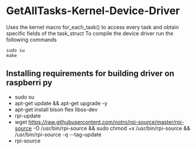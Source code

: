 # GetAllTasks-Kernel-Device-Driver
Uses the kernel macro for_each_task() to access every task and obtain specific fields of the task_struct
To compile the device driver run the following commands
```
sudo su
make
```

## Installing requirements for building driver on raspberri py

- sudo su
- apt-get update && apt-get upgrade -y
- apt-get install bison flex libss-dev
- rpi-update
- wget https://raw.githubusercontent.com/notro/rpi-source/master/rpi-source -O /usr/bin/rpi-source && sudo chmod +x /usr/bin/rpi-source && /usr/bin/rpi-source -q --tag-update
- rpi-source
